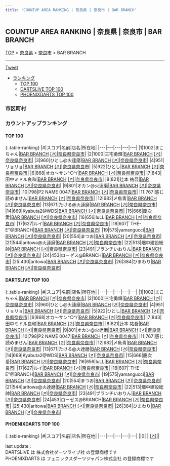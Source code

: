 ```yaml
---
title: 'COUNTUP AREA RANKING | 奈良県 | 奈良市 | BAR BRANCH'
---
```

## COUNTUP AREA RANKING | 奈良県 | 奈良市 | BAR BRANCH

[TOP](/darts/rank/) > [奈良県](/darts/rank/奈良県/) > [奈良市](/darts/rank/奈良県/奈良市/) > BAR BRANCH

___

<a href="https://twitter.com/share?ref_src=twsrc%5Etfw" data-text="COUNTUP AREA RANKING | 奈良県奈良市BAR BRANCH" class="twitter-share-button" data-hashtags="DARTSLIVE,PHOENIXDARTS,darts,ダーツ" data-show-count="false">Tweet</a>

* [ランキング](#カウントアップランキング)
    * [TOP 100](#top-100)
    * [DARTSLIVE TOP 100](#dartslive-top-100)
    * [PHOENIXDARTS TOP 100](#phoenixdarts-top-100)

### 市区町村

<ul>

</ul>

### カウントアップランキング

#### TOP 100



{:.table-ranking}
|#|スコア|名前|店名|所在地|
|---|---|---|---|---|
|1|1002|<span class="rank-name-dl">まこちゃん</span>|<a href="/darts/rank/shops/e49548f4bea65ee128032249b44395af.html">BAR BRANCH</a> <a href="https://search.dartslive.com/jp/shop/e49548f4bea65ee128032249b44395af">[↗]</a>|<a href="/darts/rank/奈良県/奈良市">奈良県奈良市</a>|
|2|1000|<span class="rank-name-dl">三宅勇輝</span>|<a href="/darts/rank/shops/e49548f4bea65ee128032249b44395af.html">BAR BRANCH</a> <a href="https://search.dartslive.com/jp/shop/e49548f4bea65ee128032249b44395af">[↗]</a>|<a href="/darts/rank/奈良県/奈良市">奈良県奈良市</a>|
|3|960|<span class="rank-name-dl">ひとし@火逹磨</span>|<a href="/darts/rank/shops/e49548f4bea65ee128032249b44395af.html">BAR BRANCH</a> <a href="https://search.dartslive.com/jp/shop/e49548f4bea65ee128032249b44395af">[↗]</a>|<a href="/darts/rank/奈良県/奈良市">奈良県奈良市</a>|
|4|951|<span class="rank-name-dl">リョリョ</span>|<a href="/darts/rank/shops/e49548f4bea65ee128032249b44395af.html">BAR BRANCH</a> <a href="https://search.dartslive.com/jp/shop/e49548f4bea65ee128032249b44395af">[↗]</a>|<a href="/darts/rank/奈良県/奈良市">奈良県奈良市</a>|
|5|922|<span class="rank-name-dl">ひとし</span>|<a href="/darts/rank/shops/e49548f4bea65ee128032249b44395af.html">BAR BRANCH</a> <a href="https://search.dartslive.com/jp/shop/e49548f4bea65ee128032249b44395af">[↗]</a>|<a href="/darts/rank/奈良県/奈良市">奈良県奈良市</a>|
|6|868|<span class="rank-name-dl">オカ～サン^○^/</span>|<a href="/darts/rank/shops/e49548f4bea65ee128032249b44395af.html">BAR BRANCH</a> <a href="https://search.dartslive.com/jp/shop/e49548f4bea65ee128032249b44395af">[↗]</a>|<a href="/darts/rank/奈良県/奈良市">奈良県奈良市</a>|
|7|843|<span class="rank-name-dl">田中ミドル良和</span>|<a href="/darts/rank/shops/e49548f4bea65ee128032249b44395af.html">BAR BRANCH</a> <a href="https://search.dartslive.com/jp/shop/e49548f4bea65ee128032249b44395af">[↗]</a>|<a href="/darts/rank/奈良県/奈良市">奈良県奈良市</a>|
|8|821|<span class="rank-name-dl">辻本 祐吾</span>|<a href="/darts/rank/shops/e49548f4bea65ee128032249b44395af.html">BAR BRANCH</a> <a href="https://search.dartslive.com/jp/shop/e49548f4bea65ee128032249b44395af">[↗]</a>|<a href="/darts/rank/奈良県/奈良市">奈良県奈良市</a>|
|9|801|<span class="rank-name-dl">オカン@火逹磨</span>|<a href="/darts/rank/shops/e49548f4bea65ee128032249b44395af.html">BAR BRANCH</a> <a href="https://search.dartslive.com/jp/shop/e49548f4bea65ee128032249b44395af">[↗]</a>|<a href="/darts/rank/奈良県/奈良市">奈良県奈良市</a>|
|10|798|<span class="rank-name-dl">P2 NAME 0047</span>|<a href="/darts/rank/shops/e49548f4bea65ee128032249b44395af.html">BAR BRANCH</a> <a href="https://search.dartslive.com/jp/shop/e49548f4bea65ee128032249b44395af">[↗]</a>|<a href="/darts/rank/奈良県/奈良市">奈良県奈良市</a>|
|11|767|<span class="rank-name-dl">感じ読めません</span>|<a href="/darts/rank/shops/e49548f4bea65ee128032249b44395af.html">BAR BRANCH</a> <a href="https://search.dartslive.com/jp/shop/e49548f4bea65ee128032249b44395af">[↗]</a>|<a href="/darts/rank/奈良県/奈良市">奈良県奈良市</a>|
|12|682|<span class="rank-name-dl">〆魚靑</span>|<a href="/darts/rank/shops/e49548f4bea65ee128032249b44395af.html">BAR BRANCH</a> <a href="https://search.dartslive.com/jp/shop/e49548f4bea65ee128032249b44395af">[↗]</a>|<a href="/darts/rank/奈良県/奈良市">奈良県奈良市</a>|
|13|671|<span class="rank-name-dl">たける@火逹磨</span>|<a href="/darts/rank/shops/e49548f4bea65ee128032249b44395af.html">BAR BRANCH</a> <a href="https://search.dartslive.com/jp/shop/e49548f4bea65ee128032249b44395af">[↗]</a>|<a href="/darts/rank/奈良県/奈良市">奈良県奈良市</a>|
|14|669|<span class="rank-name-dl">Kyabuta2@WDS</span>|<a href="/darts/rank/shops/e49548f4bea65ee128032249b44395af.html">BAR BRANCH</a> <a href="https://search.dartslive.com/jp/shop/e49548f4bea65ee128032249b44395af">[↗]</a>|<a href="/darts/rank/奈良県/奈良市">奈良県奈良市</a>|
|15|666|<span class="rank-name-dl">慶次愛</span>|<a href="/darts/rank/shops/e49548f4bea65ee128032249b44395af.html">BAR BRANCH</a> <a href="https://search.dartslive.com/jp/shop/e49548f4bea65ee128032249b44395af">[↗]</a>|<a href="/darts/rank/奈良県/奈良市">奈良県奈良市</a>|
|16|656|<span class="rank-name-dl">luLL</span>|<a href="/darts/rank/shops/e49548f4bea65ee128032249b44395af.html">BAR BRANCH</a> <a href="https://search.dartslive.com/jp/shop/e49548f4bea65ee128032249b44395af">[↗]</a>|<a href="/darts/rank/奈良県/奈良市">奈良県奈良市</a>|
|17|627|<span class="rank-name-dl">ルイ</span>|<a href="/darts/rank/shops/e49548f4bea65ee128032249b44395af.html">BAR BRANCH</a> <a href="https://search.dartslive.com/jp/shop/e49548f4bea65ee128032249b44395af">[↗]</a>|<a href="/darts/rank/奈良県/奈良市">奈良県奈良市</a>|
|18|607|<span class="rank-name-dl">ﾞTHE-E&quot;@BRANCH</span>|<a href="/darts/rank/shops/e49548f4bea65ee128032249b44395af.html">BAR BRANCH</a> <a href="https://search.dartslive.com/jp/shop/e49548f4bea65ee128032249b44395af">[↗]</a>|<a href="/darts/rank/奈良県/奈良市">奈良県奈良市</a>|
|19|575|<span class="rank-name-dl">yamangucci</span>|<a href="/darts/rank/shops/e49548f4bea65ee128032249b44395af.html">BAR BRANCH</a> <a href="https://search.dartslive.com/jp/shop/e49548f4bea65ee128032249b44395af">[↗]</a>|<a href="/darts/rank/奈良県/奈良市">奈良県奈良市</a>|
|20|554|<span class="rank-name-dl">まつお</span>|<a href="/darts/rank/shops/e49548f4bea65ee128032249b44395af.html">BAR BRANCH</a> <a href="https://search.dartslive.com/jp/shop/e49548f4bea65ee128032249b44395af">[↗]</a>|<a href="/darts/rank/奈良県/奈良市">奈良県奈良市</a>|
|21|544|<span class="rank-name-dl">aritowa@火逹磨</span>|<a href="/darts/rank/shops/e49548f4bea65ee128032249b44395af.html">BAR BRANCH</a> <a href="https://search.dartslive.com/jp/shop/e49548f4bea65ee128032249b44395af">[↗]</a>|<a href="/darts/rank/奈良県/奈良市">奈良県奈良市</a>|
|22|513|<span class="rank-name-dl">畑中建設総帥</span>|<a href="/darts/rank/shops/e49548f4bea65ee128032249b44395af.html">BAR BRANCH</a> <a href="https://search.dartslive.com/jp/shop/e49548f4bea65ee128032249b44395af">[↗]</a>|<a href="/darts/rank/奈良県/奈良市">奈良県奈良市</a>|
|23|491|<span class="rank-name-dl">ブランチいおりん</span>|<a href="/darts/rank/shops/e49548f4bea65ee128032249b44395af.html">BAR BRANCH</a> <a href="https://search.dartslive.com/jp/shop/e49548f4bea65ee128032249b44395af">[↗]</a>|<a href="/darts/rank/奈良県/奈良市">奈良県奈良市</a>|
|24|453|<span class="rank-name-dl">ローゼス@BRANCH</span>|<a href="/darts/rank/shops/e49548f4bea65ee128032249b44395af.html">BAR BRANCH</a> <a href="https://search.dartslive.com/jp/shop/e49548f4bea65ee128032249b44395af">[↗]</a>|<a href="/darts/rank/奈良県/奈良市">奈良県奈良市</a>|
|25|430|<span class="rank-name-dl">aritowa</span>|<a href="/darts/rank/shops/e49548f4bea65ee128032249b44395af.html">BAR BRANCH</a> <a href="https://search.dartslive.com/jp/shop/e49548f4bea65ee128032249b44395af">[↗]</a>|<a href="/darts/rank/奈良県/奈良市">奈良県奈良市</a>|
|26|384|<span class="rank-name-dl">ひまわり</span>|<a href="/darts/rank/shops/e49548f4bea65ee128032249b44395af.html">BAR BRANCH</a> <a href="https://search.dartslive.com/jp/shop/e49548f4bea65ee128032249b44395af">[↗]</a>|<a href="/darts/rank/奈良県/奈良市">奈良県奈良市</a>|


#### DARTSLIVE TOP 100



{:.table-ranking}
|#|スコア|名前|店名|所在地|
|---|---|---|---|---|
|1|1002|<span class="rank-name-dl">まこちゃん</span>|<a href="/darts/rank/shops/e49548f4bea65ee128032249b44395af.html">BAR BRANCH</a> <a href="https://search.dartslive.com/jp/shop/e49548f4bea65ee128032249b44395af">[↗]</a>|<a href="/darts/rank/奈良県/奈良市">奈良県奈良市</a>|
|2|1000|<span class="rank-name-dl">三宅勇輝</span>|<a href="/darts/rank/shops/e49548f4bea65ee128032249b44395af.html">BAR BRANCH</a> <a href="https://search.dartslive.com/jp/shop/e49548f4bea65ee128032249b44395af">[↗]</a>|<a href="/darts/rank/奈良県/奈良市">奈良県奈良市</a>|
|3|960|<span class="rank-name-dl">ひとし@火逹磨</span>|<a href="/darts/rank/shops/e49548f4bea65ee128032249b44395af.html">BAR BRANCH</a> <a href="https://search.dartslive.com/jp/shop/e49548f4bea65ee128032249b44395af">[↗]</a>|<a href="/darts/rank/奈良県/奈良市">奈良県奈良市</a>|
|4|951|<span class="rank-name-dl">リョリョ</span>|<a href="/darts/rank/shops/e49548f4bea65ee128032249b44395af.html">BAR BRANCH</a> <a href="https://search.dartslive.com/jp/shop/e49548f4bea65ee128032249b44395af">[↗]</a>|<a href="/darts/rank/奈良県/奈良市">奈良県奈良市</a>|
|5|922|<span class="rank-name-dl">ひとし</span>|<a href="/darts/rank/shops/e49548f4bea65ee128032249b44395af.html">BAR BRANCH</a> <a href="https://search.dartslive.com/jp/shop/e49548f4bea65ee128032249b44395af">[↗]</a>|<a href="/darts/rank/奈良県/奈良市">奈良県奈良市</a>|
|6|868|<span class="rank-name-dl">オカ～サン^○^/</span>|<a href="/darts/rank/shops/e49548f4bea65ee128032249b44395af.html">BAR BRANCH</a> <a href="https://search.dartslive.com/jp/shop/e49548f4bea65ee128032249b44395af">[↗]</a>|<a href="/darts/rank/奈良県/奈良市">奈良県奈良市</a>|
|7|843|<span class="rank-name-dl">田中ミドル良和</span>|<a href="/darts/rank/shops/e49548f4bea65ee128032249b44395af.html">BAR BRANCH</a> <a href="https://search.dartslive.com/jp/shop/e49548f4bea65ee128032249b44395af">[↗]</a>|<a href="/darts/rank/奈良県/奈良市">奈良県奈良市</a>|
|8|821|<span class="rank-name-dl">辻本 祐吾</span>|<a href="/darts/rank/shops/e49548f4bea65ee128032249b44395af.html">BAR BRANCH</a> <a href="https://search.dartslive.com/jp/shop/e49548f4bea65ee128032249b44395af">[↗]</a>|<a href="/darts/rank/奈良県/奈良市">奈良県奈良市</a>|
|9|801|<span class="rank-name-dl">オカン@火逹磨</span>|<a href="/darts/rank/shops/e49548f4bea65ee128032249b44395af.html">BAR BRANCH</a> <a href="https://search.dartslive.com/jp/shop/e49548f4bea65ee128032249b44395af">[↗]</a>|<a href="/darts/rank/奈良県/奈良市">奈良県奈良市</a>|
|10|798|<span class="rank-name-dl">P2 NAME 0047</span>|<a href="/darts/rank/shops/e49548f4bea65ee128032249b44395af.html">BAR BRANCH</a> <a href="https://search.dartslive.com/jp/shop/e49548f4bea65ee128032249b44395af">[↗]</a>|<a href="/darts/rank/奈良県/奈良市">奈良県奈良市</a>|
|11|767|<span class="rank-name-dl">感じ読めません</span>|<a href="/darts/rank/shops/e49548f4bea65ee128032249b44395af.html">BAR BRANCH</a> <a href="https://search.dartslive.com/jp/shop/e49548f4bea65ee128032249b44395af">[↗]</a>|<a href="/darts/rank/奈良県/奈良市">奈良県奈良市</a>|
|12|682|<span class="rank-name-dl">〆魚靑</span>|<a href="/darts/rank/shops/e49548f4bea65ee128032249b44395af.html">BAR BRANCH</a> <a href="https://search.dartslive.com/jp/shop/e49548f4bea65ee128032249b44395af">[↗]</a>|<a href="/darts/rank/奈良県/奈良市">奈良県奈良市</a>|
|13|671|<span class="rank-name-dl">たける@火逹磨</span>|<a href="/darts/rank/shops/e49548f4bea65ee128032249b44395af.html">BAR BRANCH</a> <a href="https://search.dartslive.com/jp/shop/e49548f4bea65ee128032249b44395af">[↗]</a>|<a href="/darts/rank/奈良県/奈良市">奈良県奈良市</a>|
|14|669|<span class="rank-name-dl">Kyabuta2@WDS</span>|<a href="/darts/rank/shops/e49548f4bea65ee128032249b44395af.html">BAR BRANCH</a> <a href="https://search.dartslive.com/jp/shop/e49548f4bea65ee128032249b44395af">[↗]</a>|<a href="/darts/rank/奈良県/奈良市">奈良県奈良市</a>|
|15|666|<span class="rank-name-dl">慶次愛</span>|<a href="/darts/rank/shops/e49548f4bea65ee128032249b44395af.html">BAR BRANCH</a> <a href="https://search.dartslive.com/jp/shop/e49548f4bea65ee128032249b44395af">[↗]</a>|<a href="/darts/rank/奈良県/奈良市">奈良県奈良市</a>|
|16|656|<span class="rank-name-dl">luLL</span>|<a href="/darts/rank/shops/e49548f4bea65ee128032249b44395af.html">BAR BRANCH</a> <a href="https://search.dartslive.com/jp/shop/e49548f4bea65ee128032249b44395af">[↗]</a>|<a href="/darts/rank/奈良県/奈良市">奈良県奈良市</a>|
|17|627|<span class="rank-name-dl">ルイ</span>|<a href="/darts/rank/shops/e49548f4bea65ee128032249b44395af.html">BAR BRANCH</a> <a href="https://search.dartslive.com/jp/shop/e49548f4bea65ee128032249b44395af">[↗]</a>|<a href="/darts/rank/奈良県/奈良市">奈良県奈良市</a>|
|18|607|<span class="rank-name-dl">ﾞTHE-E&quot;@BRANCH</span>|<a href="/darts/rank/shops/e49548f4bea65ee128032249b44395af.html">BAR BRANCH</a> <a href="https://search.dartslive.com/jp/shop/e49548f4bea65ee128032249b44395af">[↗]</a>|<a href="/darts/rank/奈良県/奈良市">奈良県奈良市</a>|
|19|575|<span class="rank-name-dl">yamangucci</span>|<a href="/darts/rank/shops/e49548f4bea65ee128032249b44395af.html">BAR BRANCH</a> <a href="https://search.dartslive.com/jp/shop/e49548f4bea65ee128032249b44395af">[↗]</a>|<a href="/darts/rank/奈良県/奈良市">奈良県奈良市</a>|
|20|554|<span class="rank-name-dl">まつお</span>|<a href="/darts/rank/shops/e49548f4bea65ee128032249b44395af.html">BAR BRANCH</a> <a href="https://search.dartslive.com/jp/shop/e49548f4bea65ee128032249b44395af">[↗]</a>|<a href="/darts/rank/奈良県/奈良市">奈良県奈良市</a>|
|21|544|<span class="rank-name-dl">aritowa@火逹磨</span>|<a href="/darts/rank/shops/e49548f4bea65ee128032249b44395af.html">BAR BRANCH</a> <a href="https://search.dartslive.com/jp/shop/e49548f4bea65ee128032249b44395af">[↗]</a>|<a href="/darts/rank/奈良県/奈良市">奈良県奈良市</a>|
|22|513|<span class="rank-name-dl">畑中建設総帥</span>|<a href="/darts/rank/shops/e49548f4bea65ee128032249b44395af.html">BAR BRANCH</a> <a href="https://search.dartslive.com/jp/shop/e49548f4bea65ee128032249b44395af">[↗]</a>|<a href="/darts/rank/奈良県/奈良市">奈良県奈良市</a>|
|23|491|<span class="rank-name-dl">ブランチいおりん</span>|<a href="/darts/rank/shops/e49548f4bea65ee128032249b44395af.html">BAR BRANCH</a> <a href="https://search.dartslive.com/jp/shop/e49548f4bea65ee128032249b44395af">[↗]</a>|<a href="/darts/rank/奈良県/奈良市">奈良県奈良市</a>|
|24|453|<span class="rank-name-dl">ローゼス@BRANCH</span>|<a href="/darts/rank/shops/e49548f4bea65ee128032249b44395af.html">BAR BRANCH</a> <a href="https://search.dartslive.com/jp/shop/e49548f4bea65ee128032249b44395af">[↗]</a>|<a href="/darts/rank/奈良県/奈良市">奈良県奈良市</a>|
|25|430|<span class="rank-name-dl">aritowa</span>|<a href="/darts/rank/shops/e49548f4bea65ee128032249b44395af.html">BAR BRANCH</a> <a href="https://search.dartslive.com/jp/shop/e49548f4bea65ee128032249b44395af">[↗]</a>|<a href="/darts/rank/奈良県/奈良市">奈良県奈良市</a>|
|26|384|<span class="rank-name-dl">ひまわり</span>|<a href="/darts/rank/shops/e49548f4bea65ee128032249b44395af.html">BAR BRANCH</a> <a href="https://search.dartslive.com/jp/shop/e49548f4bea65ee128032249b44395af">[↗]</a>|<a href="/darts/rank/奈良県/奈良市">奈良県奈良市</a>|


#### PHOENIXDARTS TOP 100



{:.table-ranking}
|#|スコア|名前|店名|所在地|
|---|---|---|---|---|
||0|<span class="rank-name-dl"> </span>|<a href="/darts/rank/shops/.html"></a> <a href="">[↗]</a>|<a href="/darts/rank//"></a>|


<div class="footer border-top border-gray-light mt-5 pt-3 text-right text-gray">
    last update : <span style="font-weight: italic" id="foot_last_modified"></span><br />
    DARTSLIVE は 株式会社ダーツライブ社 の登録商標です<br />
    PHOENIXDARTS は フェニックスダーツジャパン株式会社 の登録商標です<br />
</div>

<script src="https://cdnjs.cloudflare.com/ajax/libs/jquery.tablesorter/2.31.3/js/jquery.tablesorter.min.js" integrity="sha512-qzgd5cYSZcosqpzpn7zF2ZId8f/8CHmFKZ8j7mU4OUXTNRd5g+ZHBPsgKEwoqxCtdQvExE5LprwwPAgoicguNg==" crossorigin="anonymous" referrerpolicy="no-referrer"></script>
<link rel="stylesheet" href="https://cdnjs.cloudflare.com/ajax/libs/jquery.tablesorter/2.31.3/css/theme.default.min.css" integrity="sha512-wghhOJkjQX0Lh3NSWvNKeZ0ZpNn+SPVXX1Qyc9OCaogADktxrBiBdKGDoqVUOyhStvMBmJQ8ZdMHiR3wuEq8+w==" crossorigin="anonymous" referrerpolicy="no-referrer" />
<script>
$(function() {
    $(".table-ranking").tablesorter({sortList:[[0, 0]]});
    $("#foot_last_modified").text(formatDate(new Date(document.lastModified), 'yyyy-MM-dd HH:mm:ss'));
});
</script>

<script async src="https://platform.twitter.com/widgets.js" charset="utf-8"></script>